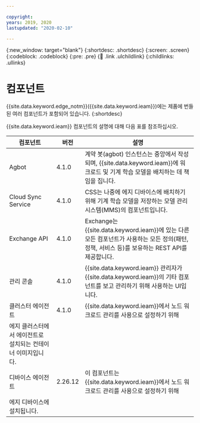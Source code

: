 ```yaml
---

copyright:
years: 2019, 2020
lastupdated: "2020-02-10"

---
```


{:new_window: target="blank"}
{:shortdesc: .shortdesc}
{:screen: .screen}
{:codeblock: .codeblock}
{:pre: .pre}
{:child: .link .ulchildlink}
{:childlinks: .ullinks}

# 컴포넌트

{{site.data.keyword.edge_notm}}({{site.data.keyword.ieam}})에는 제품에 번들된 여러 컴포넌트가 포함되어 있습니다.
{:shortdesc}

{{site.data.keyword.ieam}} 컴포넌트의 설명에 대해 다음 표를 참조하십시오.

|컴포넌트|버전|설명|
|---------|-------|----|
|Agbot|4.1.0|계약 봇(agbot) 인스턴스는 중앙에서 작성되며, {{site.data.keyword.ieam}}에 워크로드 및 기계 학습 모델을 배치하는 데 책임을 집니다.|
|Cloud Sync Service |4.1.0|CSS는 나중에 에지 디바이스에 배치하기 위해 기계 학습 모델을 저장하는 모델 관리 시스템(MMS)의 컴포넌트입니다.|
|Exchange API|4.1.0|Exchange는 {{site.data.keyword.ieam}}에 있는 다른 모든 컴포넌트가 사용하는 모든 정의(패턴, 정책, 서비스 등)를 보유하는 REST API를 제공합니다.|
|관리 콘솔 |4.1.0|{{site.data.keyword.ieam}} 관리자가 {{site.data.keyword.ieam}}의 기타 컴포넌트를 보고 관리하기 위해 사용하는 UI입니다.|
|클러스터 에이전트|4.1.0|{{site.data.keyword.ieam}}에서 노드 워크로드 관리를 사용으로 설정하기 위해
에지 클러스터에서 에이전트로 설치되는 컨테이너 이미지입니다.|
|디바이스 에이전트|2.26.12|이 컴포넌트는 {{site.data.keyword.ieam}}에서 노드 워크로드 관리를 사용으로 설정하기 위해
에지 디바이스에 설치됩니다.|

